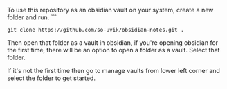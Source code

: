 To use this repository as an obsidian vault on your system, create a new folder and run. ```

```
git clone https://github.com/so-uvik/obsidian-notes.git .
```

Then open that folder as a vault in obsidian, if you're opening obsidian for the first time, there will be an option to open a folder as a vault. Select that folder.

If it's not the first time then go to manage vaults from lower left corner and select the folder to get started.


